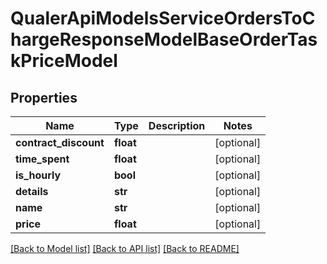 # QualerApiModelsServiceOrdersToChargeResponseModelBaseOrderTaskPriceModel

## Properties
Name | Type | Description | Notes
------------ | ------------- | ------------- | -------------
**contract_discount** | **float** |  | [optional] 
**time_spent** | **float** |  | [optional] 
**is_hourly** | **bool** |  | [optional] 
**details** | **str** |  | [optional] 
**name** | **str** |  | [optional] 
**price** | **float** |  | [optional] 

[[Back to Model list]](../README.md#documentation-for-models) [[Back to API list]](../README.md#documentation-for-api-endpoints) [[Back to README]](../README.md)


